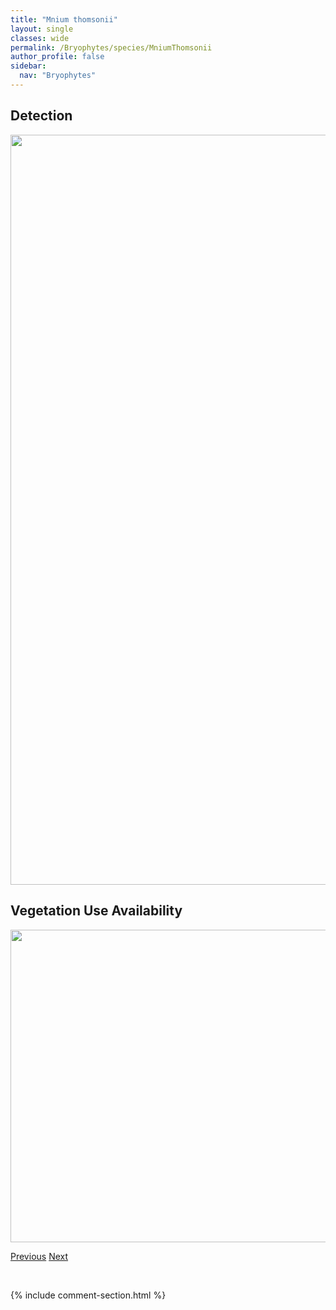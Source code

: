 ```yaml
---
title: "Mnium thomsonii"
layout: single
classes: wide
permalink: /Bryophytes/species/MniumThomsonii
author_profile: false
sidebar:
  nav: "Bryophytes"
---
```


<h2>Detection</h2>

<a href="https://drive.google.com/uc?export=view&id=10v5hxCljbWMVBlHXQRgU0jJ_nx88Gt9g">
<img src="https://drive.google.com/uc?export=view&id=10v5hxCljbWMVBlHXQRgU0jJ_nx88Gt9g" height = "1200" width = "800">
</a>


<h2>Vegetation Use Availability</h2>

<a href="https://drive.google.com/uc?export=view&id=1qaKN-sKXKv5JKwygGhxkf5ZQQmFriR_S">
<img src="https://drive.google.com/uc?export=view&id=1qaKN-sKXKv5JKwygGhxkf5ZQQmFriR_S" height = "500" width = "1000">
</a>


<a href="/DevelopmentWebsite/Bryophytes/species/MniumMarginatum" class="pagination--pager" title="Mnium marginatum">Previous</a> <a href="/DevelopmentWebsite/Bryophytes/species/MoerckiaHibernica" class="pagination--pager" title="Moerckia hibernica">Next</a>

<p>&nbsp;</p>

{% include comment-section.html %}
